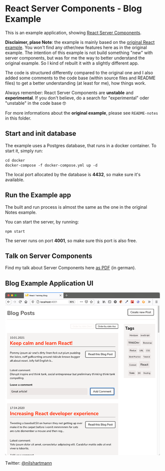 # React Server Components - Blog Example

This is an example application, showing [React Server Components](https://reactjs.org/server-components).

**Disclaimer, plase Note**: the example is mainly based on the [original React example](https://github.com/reactjs/server-components-demo). 
You won't find any other/new features here as in the original example.
The intention of this example is not build something "new" with server components, but was for me the way to better
understand the original example. So I kind of rebuilt it with a slightly different app.

The code is structured differently compared to the original one and I also added some comments to the code base (within 
source files and README files) to get a better understanding (at least for me), how things work.

Always remember: React Server Components are **unstable** and **experimental**. If you don't believe, do a 
search for "experimental" oder "unstable" in the code base 🤓

For more informations about the **original example**, please see `README-notes` in this folder.

## Start and init database

The example uses a Postgres database, that runs in a docker container. To start it, simply run:

```
cd docker
docker-compose -f docker-compose.yml up -d
```

The local port allocated by the database is **4432**, so make sure it's available.

## Run the Example app

The built and run process is almost the same as the one in the original Notes example.

You can start the server, by running:

```
npm start
```

The server runs on port **4001**, so make sure this port is also free.

## Talk on Server Components

Find my talk about Server Components here [as PDF](https://react.schule/wdc2021-server-components) (in german).

## Blog Example Application UI

![Screenshot of the example application](screenshot-blog.png)

Twitter: [@nilshartmann](https://twitter.com/nilshartmann)